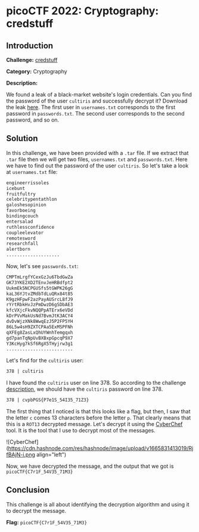 # picoCTF 2022: Cryptography: credstuff

## Introduction
**Challenge:** [credstuff](https://play.picoctf.org/practice/challenge/261?originalEvent=70&page=1)

**Category:** Cryptography

**Description:**

We found a leak of a black-market website's login credentials. Can you find the password of the user `cultiris` and successfully decrypt it? Download the leak [here](https://artifacts.picoctf.net/c/534/leak.tar).
The first user in `usernames.txt` corresponds to the first password in `passwords.txt`. The second user corresponds to the second password, and so on.

## Solution
In this challenge, we have been provided with a `.tar` file. If we extract that `.tar` file then we will get two files, `usernames.txt` and `passwords.txt`. Here we have to find out the password of the user `cultiris`. So let's take a look at `usernames.txt` file:
```txt
engineerrissoles
icebunt
fruitfultry
celebritypentathlon
galoshesopinion
favorboeing
bindingcouch
entersalad
ruthlessconfidence
coupleelevator
remotesword
researchfall
alertborn
....................
```
Now, let's see `passwords.txt`:
```txt
CMPTmLrgfYCexGzJu6TbdGwZa
GK73YKE2XD2TEnvJeHRBdfpt2
UukmEk5NCPGUSfs5tGWPK26gG
kaL36YJtvZMdbTdLuQRx84t85
K9gzHFpwF2azPayAUSrcL8fJ9
rYrtRbkHvJzPmDwzD6gSDbAE3
kfcVXjcFkvNQQPpATErx6eVDd
kDrPVvMakUsNd7BvmJtK3ACY4
dvDvWjzXNk8WwqEzJ5P2FP5YH
86L5w4sH9ZXTCPAa5ExMSPFNh
qXFEg8ZasLxQhUYWnhTemgqxh
gd7panTqNpUvBXBxpGpcqP9X7
Y3KcHyg7kSf6RgX5THyjrw3g1
.........................
```
Let's find for the `cultiris` user:
```txt
378 | cultiris
``` 
I have found the `cultiris` user on line 378. So according to the challenge [description](#heading-introduction), we should have the `cultiris` password on line 378.
```txt
378 | cvpbPGS{P7e1S_54I35_71Z3}
```
The first thing that I noticed is that this looks like a flag, but then, I saw that the letter `c` comes 13 characters before the letter `p`. That clearly means that this is a `ROT13` decrypted message. Let's decrypt it using the [CyberChef](https://gchq.github.io/CyberChef/) tool. It is the tool that I use to decrypt most of the messages.

![CyberChef](https://cdn.hashnode.com/res/hashnode/image/upload/v1665831413019/RjfBAjN-i.png align="left")

Now, we have decrypted the message, and the output that we got is `picoCTF{C7r1F_54V35_71M3}`

## Conclusion
This challenge is all about identifying the decryption algorithm and using it to decrypt the message.

**Flag:** `picoCTF{C7r1F_54V35_71M3}`
